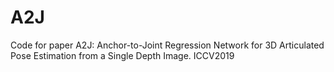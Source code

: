 # A2J
Code for paper A2J: Anchor-to-Joint Regression Network for 3D Articulated Pose Estimation from a Single Depth Image. ICCV2019
